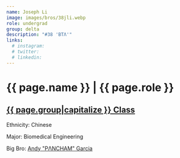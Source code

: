 ```yaml
---
name: Joseph Li
image: images/bros/38jli.webp
role: undergrad
group: delta
description: "#38 'BTΛ'"
links:
  # instagram: 
  # twitter: 
  # linkedin: 
---
```


# {{ page.name }} | {{ page.role }} 
    
## [{{ page.group|capitalize }} Class](/ah/{{page.group}}s)
    
Ethnicity: Chinese

Major: Biomedical Engineering

Big Bro: [Andy "PΛNCHAM" Garcia](18agarcia)


